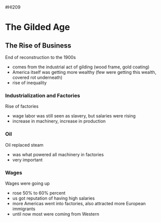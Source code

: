 #HI209 

# The Gilded Age

## The Rise of Business

End of reconstruction to the 1900s
- comes from the industrial act of gilding (wood frame, gold coating)
- America itself was getting more wealthy (few were getting this wealth, covered rot underneath)
- rise of inequality

### Industrialization and Factories

Rise of factories
- wage labor was still seen as slavery, but salaries were rising
- increase in machinery, increase in production

### Oil

Oil replaced steam
- was what powered all machinery in factories
- very important

### Wages

Wages were going up
- rose 50% to 60% percent
- us got reputation of having high salaries
- more Americas went into factories, also attracted more European immigrants
- until now most were coming from Western 